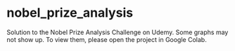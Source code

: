 # nobel_prize_analysis
Solution to the Nobel Prize Analysis Challenge on Udemy.
Some graphs may not show up. To view them, please open the project in Google Colab. 
